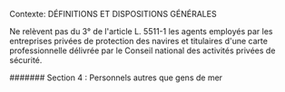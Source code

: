 Contexte: DÉFINITIONS ET DISPOSITIONS GÉNÉRALES

Ne relèvent pas du 3° de l'article L. 5511-1 les agents employés par les entreprises privées de protection des navires et titulaires d'une carte professionnelle délivrée par le Conseil national des activités privées de sécurité.

####### Section 4 : Personnels autres que gens de mer
